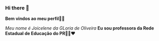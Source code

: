 ### Hi there 👋
**Bem vindos ao meu perfil**🌻💮

_Meu nome é Joicelene da GLoria de Oliveira_ **Eu sou professora da Rede Estadual de Educação do PR**👩‍🏫❤️




